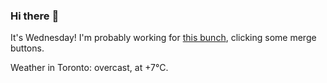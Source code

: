### Hi there :wave:

It's Wednesday! I'm probably working for [this bunch](https://github.com/kohofinancial), clicking some merge buttons.

Weather in Toronto: overcast, at +7°C.
